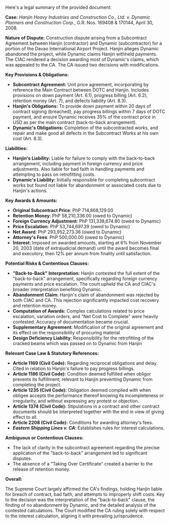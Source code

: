 Here's a legal summary of the provided document:

**Case:** *Hanjin Heavy Industries and Construction Co., Ltd. v. Dynamic Planners and Construction Corp.*, G.R. Nos. 169408 & 170144, April 30, 2008.

**Nature of Dispute:** Construction dispute arising from a Subcontract Agreement between Hanjin (contractor) and Dynamic (subcontractor) for a portion of the Davao International Airport Project. Hanjin alleges Dynamic abandoned the project, while Dynamic claims Hanjin withheld payments. The CIAC rendered a decision awarding most of Dynamic's claims, which was appealed to the CA. The CA issued two decisions with modifications.

**Key Provisions & Obligations:**

*   **Subcontract Agreement:**  Unit price agreement, incorporating by reference the Main Contract between DOTC and Hanjin. Includes provisions on down payment (Art. 6.1), progress billing (Art. 6.2), retention money (Art. 7), and defects liability (Art. 8.3).
*   **Hanjin's Obligations:**  To provide down payment within 20 days of contract signing (breached), pay progress billings within 7 days of DOTC payment, and ensure Dynamic receives 35% of the contract price in USD as per the main contract (back-to-back arrangement).
*   **Dynamic's Obligations:** Completion of the subcontracted works, and repair and make good all defects in the Subcontract Works at his own cost (Art. 8.3).

**Liabilities:**

*   **Hanjin's Liability:** Liable for failure to comply with the back-to-back arrangement, including payment in foreign currency and price adjustments. Also liable for bad faith in handling payments and attempting to pass on retrofitting costs.
*   **Dynamic's Liability:** Initially responsible for completing subcontract works but found not liable for abandonment or associated costs due to Hanjin's actions.

**Key Awards & Amounts:**

*   **Original Subcontract Price**: PhP 714,868,129.00
*   **Retention Money**: PhP 58,210,336.00 (owed to Dynamic)
*   **Foreign Currency Adjustment**:  PhP 131,338,674.80 (owed to Dynamic)
*   **Price Escalation**:  PhP 53,744,697.39 (owed to Dynamic)
*   **Net Award**:  PhP 293,952,273.36 (owed to Dynamic)
*   **Attorney's Fees**:  PhP 500,000.00 (owed to Dynamic)
*   **Interest**: Imposed on awarded amounts, starting at 6% from November 20, 2003 (date of extrajudicial demand) until the award becomes final and executory, then 12% per annum from finality until satisfaction.

**Potential Risks & Contentious Clauses:**

*   **"Back-to-Back" Interpretation:**  Hanjin contested the full extent of the "back-to-back" arrangement, specifically regarding foreign currency payments and price escalation.  The court upheld the CA and CIAC's broader interpretation benefiting Dynamic.
*   **Abandonment Claim:** Hanjin's claim of abandonment was rejected by both CIAC and CA. This rejection significantly impacted cost recovery and retention money.
*   **Computation of Awards:** Complex calculations related to price escalation, variation orders, and "Net Cost to Complete" were heavily contested. Accuracy of documentation became crucial.
*   **Supplementary Agreement**: Modification of the original agreement and its effect on the responsibility of procuring material
*   **Design Deficiency Liability**: Responsibility for the retrofitting of the cracked beams which was passed on to Dynamic from Hanjin

**Relevant Case Law & Statutory References:**

*   **Article 1169 (Civil Code):**  Regarding reciprocal obligations and delay.  Cited in relation to Hanjin's failure to pay progress billings.
*   **Article 1186 (Civil Code):** Condition deemed fulfilled when obligor prevents its fulfillment; relevant to Hanjin preventing Dynamic from completing the project.
*   **Article 1235 (Civil Code):** Obligation deemed complied with when obligee accepts the performance thereof knowing its incompleteness or irregularity, and without expressing any protest or objection.
*   **Article 1374 (Civil Code):** Stipulations in a contract and other contract documents should be interpreted together with the end in view of giving effect to all.
*   **Article 2208 (Civil Code):** Conditions for awarding attorney's fees.
*   ***Eastern Shipping Lines v. CA***: Establishes rules for interest calculations.

**Ambiguous or Contentious Clauses:**

*   The lack of clarity in the subcontract agreement regarding the precise application of the "back-to-back" arrangement led to significant disputes.
*   The absence of a "Taking Over Certificate" created a barrier to the release of retention money.

**Overall:**

The Supreme Court largely affirmed the CA's findings, holding Hanjin liable for breach of contract, bad faith, and attempts to improperly shift costs. Key to the decision was the interpretation of the "back-to-back" clause, the finding of no abandonment by Dynamic, and the detailed analysis of the contested calculations. The Court modified the CA ruling solely with respect to the interest calculation, aligning it with prevailing jurisprudence.
